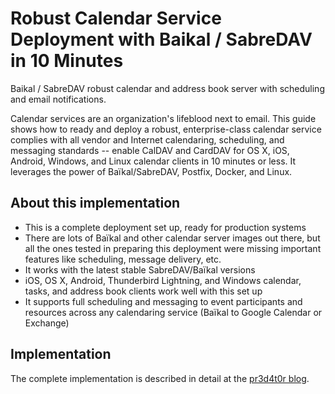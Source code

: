# Robust Calendar Service Deployment with Baikal / SabreDAV in 10 Minutes 

Baikal / SabreDAV robust calendar and address book server with scheduling and
email notifications.

Calendar services are an organization's lifeblood next to email.  This guide
shows how to ready and deploy a robust, enterprise-class calendar service
complies with all vendor and Internet calendaring, scheduling, and messaging
standards --  enable CalDAV and CardDAV for OS X, iOS, Android, Windows, and
Linux calendar clients in 10 minutes or less.  It leverages the power of
Baïkal/SabreDAV, Postfix, Docker, and Linux.

## About this implementation

* This is a complete deployment set up, ready for production systems
* There are lots of Baïkal and other calendar server images out there, but all
  the ones tested in preparing this deployment were missing important features
  like scheduling, message delivery, etc.
* It works with the latest stable SabreDAV/Baïkal versions
* iOS, OS X, Android, Thunderbird Lightning, and Windows calendar, tasks, and
  address book clients work well with this set up
* It supports full scheduling and messaging to event participants and resources
  across any calendaring service (Baïkal to Google Calendar or Exchange)

## Implementation

The complete implementation is described in detail at the
[pr3d4t0r blog](https://ciurana.eu/entry/robust-calendar-service-deployment-howto).

